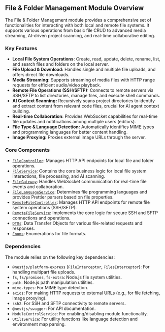 ## File & Folder Management Module Overview

The File & Folder Management module provides a comprehensive set of functionalities for interacting with both local and remote file systems. It supports various operations from basic file CRUD to advanced media streaming, AI-driven project scanning, and real-time collaborative editing.

### Key Features

- **Local File System Operations:** Create, read, update, delete, rename, list, and search files and folders on the local server.
- **File Upload & Download:** Handles single and multiple file uploads, and offers direct file downloads.
- **Media Streaming:** Supports streaming of media files with HTTP range requests for efficient audio/video playback.
- **Remote File Operations (SSH/SFTP):** Connects to remote servers via SSH/SFTP to list directories, manage files, and execute shell commands.
- **AI Context Scanning:** Recursively scans project directories to identify and extract content from relevant code files, crucial for AI agent context building.
- **Real-time Collaboration:** Provides WebSocket capabilities for real-time file updates and notifications among multiple users (editors).
- **File Type & Language Detection:** Automatically identifies MIME types and programming languages for better content handling.
- **Image Proxying:** Proxies external image URLs through the server.

### Core Components

- [`FileController`](./FileController.md): Manages HTTP API endpoints for local file and folder operations.
- [`FileService`](./FileService.md): Contains the core business logic for local file system interactions, file processing, and AI scanning.
- [`FileGateway`](./FileGateway.md): Handles WebSocket communication for real-time file events and collaboration.
- [`FileLanguageService`](./FileLanguageService.md): Determines file programming languages and provides Prettier parsers based on file properties.
- [`RemoteFileController`](./RemoteFileController.md): Manages HTTP API endpoints for remote file system operations (SSH/SFTP).
- [`RemoteFileService`](./RemoteFileService.md): Implements the core logic for secure SSH and SFTP connections and operations.
- [`DTOs`](./DTOs.md): Data Transfer Objects for various file-related requests and responses.
- [`Enums`](./Enums.md): Enumerations for file formats.

### Dependencies

The module relies on the following key dependencies:

- `@nestjs/platform-express` (`FileInterceptor`, `FilesInterceptor`): For handling multipart file uploads.
- `fs`, `fs/promises`, `fs-extra`: Node.js file system utilities.
- `path`: Node.js path manipulation utilities.
- `mime-types`: For MIME type detection.
- `axios`: For making HTTP requests to external URLs (e.g., for file fetching, image proxying).
- `ssh2`: For SSH and SFTP connectivity to remote servers.
- `@nestjs/swagger`: For API documentation.
- `ModuleControlService`: For enabling/disabling module functionality.
- `UtilsService`: For utility functions like language detection and environment map parsing.
